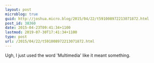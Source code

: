 ```yaml
---
layout: post
microblog: true
guid: http://joshua.micro.blog/2015/04/22/t591008972213071872.html
post_id: 38360
date: 2015-04-23T09:41:34+1100
lastmod: 2019-07-30T17:41:34+1100
type: post
url: /2015/04/22/t591008972213071872.html
---
```

Ugh, I just used the word 'Multimedia' like it meant something.
